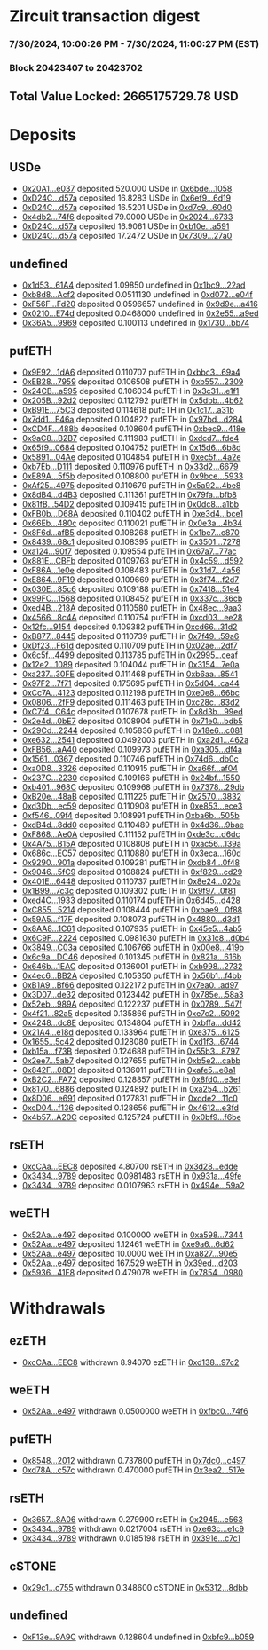 # Zircuit transaction digest
### 7/30/2024, 10:00:26 PM - 7/30/2024, 11:00:27 PM (EST)
### Block 20423407 to 20423702

## Total Value Locked: 2665175729.78 USD

# Deposits
## USDe
- [0x20A1...e037](https://etherscan.io/address/0x20A1E9b0F535dDBfe442d415119Bdb3D58DAe037) deposited 520.000 USDe in [0x6bde...1058](https://etherscan.io/tx/0x20A1E9b0F535dDBfe442d415119Bdb3D58DAe037)
- [0xD24C...d57a](https://etherscan.io/address/0xD24Cfe2d0fa81369ca6291c28ac5426e16B6d57a) deposited 16.8283 USDe in [0x6ef9...6d19](https://etherscan.io/tx/0xD24Cfe2d0fa81369ca6291c28ac5426e16B6d57a)
- [0xD24C...d57a](https://etherscan.io/address/0xD24Cfe2d0fa81369ca6291c28ac5426e16B6d57a) deposited 16.5201 USDe in [0xd7c9...60d0](https://etherscan.io/tx/0xD24Cfe2d0fa81369ca6291c28ac5426e16B6d57a)
- [0x4db2...74f6](https://etherscan.io/address/0x4db2e15c88Bd021E77D4151F5cf67184f0d274f6) deposited 79.0000 USDe in [0x2024...6733](https://etherscan.io/tx/0x4db2e15c88Bd021E77D4151F5cf67184f0d274f6)
- [0xD24C...d57a](https://etherscan.io/address/0xD24Cfe2d0fa81369ca6291c28ac5426e16B6d57a) deposited 16.9061 USDe in [0xb10e...a591](https://etherscan.io/tx/0xD24Cfe2d0fa81369ca6291c28ac5426e16B6d57a)
- [0xD24C...d57a](https://etherscan.io/address/0xD24Cfe2d0fa81369ca6291c28ac5426e16B6d57a) deposited 17.2472 USDe in [0x7309...27a0](https://etherscan.io/tx/0xD24Cfe2d0fa81369ca6291c28ac5426e16B6d57a)
## undefined
- [0x1d53...61A4](https://etherscan.io/address/0x1d53f9b02C488c3B3ba4A347CA8cBA793D9161A4) deposited 1.09850 undefined in [0x1bc9...22ad](https://etherscan.io/tx/0x1d53f9b02C488c3B3ba4A347CA8cBA793D9161A4)
- [0xb8d8...Acf2](https://etherscan.io/address/0xb8d889b864063aAbB584784788628B60094eAcf2) deposited 0.0511130 undefined in [0xd072...e04f](https://etherscan.io/tx/0xb8d889b864063aAbB584784788628B60094eAcf2)
- [0xF56F...Fd20](https://etherscan.io/address/0xF56F9Fb62A78eB9ce7406a349422E475cF65Fd20) deposited 0.0596657 undefined in [0x9d9e...a416](https://etherscan.io/tx/0xF56F9Fb62A78eB9ce7406a349422E475cF65Fd20)
- [0x0210...E74d](https://etherscan.io/address/0x02104e847127F732Faf9B4790B92356A3247E74d) deposited 0.0468000 undefined in [0x2e55...a9ed](https://etherscan.io/tx/0x02104e847127F732Faf9B4790B92356A3247E74d)
- [0x36A5...9969](https://etherscan.io/address/0x36A5b18638df86ac20949f236Ffc9F76Ea839969) deposited 0.100113 undefined in [0x1730...bb74](https://etherscan.io/tx/0x36A5b18638df86ac20949f236Ffc9F76Ea839969)
## pufETH
- [0x9E92...1dA6](https://etherscan.io/address/0x9E92CCDBdcd9dA9fa29Fc7202d74B76071B01dA6) deposited 0.110707 pufETH in [0xbbc3...69a4](https://etherscan.io/tx/0x9E92CCDBdcd9dA9fa29Fc7202d74B76071B01dA6)
- [0xEB28...7959](https://etherscan.io/address/0xEB2874fAF9333484b6Ceda49B96cF025C7217959) deposited 0.106508 pufETH in [0xb557...2309](https://etherscan.io/tx/0xEB2874fAF9333484b6Ceda49B96cF025C7217959)
- [0x24CB...a595](https://etherscan.io/address/0x24CB2A9A0F338f33C2224c4aE2d204f96C97a595) deposited 0.106034 pufETH in [0x3c31...e1f1](https://etherscan.io/tx/0x24CB2A9A0F338f33C2224c4aE2d204f96C97a595)
- [0x205B...92d2](https://etherscan.io/address/0x205B01bc669D0b1D6350b89083EB459bfF9692d2) deposited 0.112792 pufETH in [0x5dbb...4b62](https://etherscan.io/tx/0x205B01bc669D0b1D6350b89083EB459bfF9692d2)
- [0xB91E...75C3](https://etherscan.io/address/0xB91E624aD97DD3805aBa4AE88555ed09A3B575C3) deposited 0.114618 pufETH in [0x1c17...a31b](https://etherscan.io/tx/0xB91E624aD97DD3805aBa4AE88555ed09A3B575C3)
- [0x7dd1...E46a](https://etherscan.io/address/0x7dd1deD386dBCbC6a7437190F19A855B3436E46a) deposited 0.104822 pufETH in [0x97bd...d284](https://etherscan.io/tx/0x7dd1deD386dBCbC6a7437190F19A855B3436E46a)
- [0xCD4F...488b](https://etherscan.io/address/0xCD4F5bAba4e365b056EF21808bd240C35294488b) deposited 0.108604 pufETH in [0xbec9...418e](https://etherscan.io/tx/0xCD4F5bAba4e365b056EF21808bd240C35294488b)
- [0x9aC8...B2B7](https://etherscan.io/address/0x9aC8FCea9afeB82d94DD00aF44BEB6C4F989B2B7) deposited 0.111983 pufETH in [0xdcd7...fde4](https://etherscan.io/tx/0x9aC8FCea9afeB82d94DD00aF44BEB6C4F989B2B7)
- [0x65f9...0684](https://etherscan.io/address/0x65f931a9ddeC43d27d813EA94712F15f45fd0684) deposited 0.104752 pufETH in [0x15d6...6b8d](https://etherscan.io/tx/0x65f931a9ddeC43d27d813EA94712F15f45fd0684)
- [0x5891...04Ae](https://etherscan.io/address/0x58916B407bfC798AeeEFFCd5A3D80eBa232204Ae) deposited 0.104854 pufETH in [0xec5f...4a2e](https://etherscan.io/tx/0x58916B407bfC798AeeEFFCd5A3D80eBa232204Ae)
- [0xb7Eb...D111](https://etherscan.io/address/0xb7Ebd9E618c4D36018b2535C2a076C343d70D111) deposited 0.110976 pufETH in [0x33d2...6679](https://etherscan.io/tx/0xb7Ebd9E618c4D36018b2535C2a076C343d70D111)
- [0xE89A...5f5b](https://etherscan.io/address/0xE89ADF8030c50a508A3Bd24F0649D8Dd46685f5b) deposited 0.108800 pufETH in [0x9bce...5933](https://etherscan.io/tx/0xE89ADF8030c50a508A3Bd24F0649D8Dd46685f5b)
- [0xAf25...4975](https://etherscan.io/address/0xAf25b7687B702e77Aa0aC57eC38e84C7F16A4975) deposited 0.110679 pufETH in [0x5a92...4be8](https://etherscan.io/tx/0xAf25b7687B702e77Aa0aC57eC38e84C7F16A4975)
- [0x8dB4...d4B3](https://etherscan.io/address/0x8dB4D29Edf769d9DF00f3C0a2DF8b583a35Fd4B3) deposited 0.111361 pufETH in [0x79fa...bfb8](https://etherscan.io/tx/0x8dB4D29Edf769d9DF00f3C0a2DF8b583a35Fd4B3)
- [0x81fB...54D2](https://etherscan.io/address/0x81fB025FEF4BB9DE1398cABd31d34F066c7454D2) deposited 0.109415 pufETH in [0x0dc8...a1bb](https://etherscan.io/tx/0x81fB025FEF4BB9DE1398cABd31d34F066c7454D2)
- [0xFB0b...D68A](https://etherscan.io/address/0xFB0b05839E04AF0e2cb34a84B34669A193c0D68A) deposited 0.110402 pufETH in [0xe3d4...bce1](https://etherscan.io/tx/0xFB0b05839E04AF0e2cb34a84B34669A193c0D68A)
- [0x66Eb...480c](https://etherscan.io/address/0x66Eb94dE7De99860C5a6aD37aa0BA3fD71af480c) deposited 0.110021 pufETH in [0x0e3a...4b34](https://etherscan.io/tx/0x66Eb94dE7De99860C5a6aD37aa0BA3fD71af480c)
- [0x8F6d...afB5](https://etherscan.io/address/0x8F6dE1Ef5DF745e62dC453dB72d98B0a69e7afB5) deposited 0.108268 pufETH in [0x1be7...c870](https://etherscan.io/tx/0x8F6dE1Ef5DF745e62dC453dB72d98B0a69e7afB5)
- [0x8439...68c1](https://etherscan.io/address/0x8439fCF98edA38FD3Ec59e28BBA57233700d68c1) deposited 0.108395 pufETH in [0x3501...7278](https://etherscan.io/tx/0x8439fCF98edA38FD3Ec59e28BBA57233700d68c1)
- [0xa124...90f7](https://etherscan.io/address/0xa1249CF5483d50113988861225fa71C0201890f7) deposited 0.109554 pufETH in [0x67a7...77ac](https://etherscan.io/tx/0xa1249CF5483d50113988861225fa71C0201890f7)
- [0x881E...CBFb](https://etherscan.io/address/0x881E13161b9Ff9BFc9c1302b8F09A01eB5f2CBFb) deposited 0.109763 pufETH in [0x4c59...d592](https://etherscan.io/tx/0x881E13161b9Ff9BFc9c1302b8F09A01eB5f2CBFb)
- [0xF86A...1e0e](https://etherscan.io/address/0xF86A24eEbB9b90d626D789943D6863bF34061e0e) deposited 0.108483 pufETH in [0x31d7...4a56](https://etherscan.io/tx/0xF86A24eEbB9b90d626D789943D6863bF34061e0e)
- [0xE864...9F19](https://etherscan.io/address/0xE864C7e99cfa101b3f31413Dd508Dd2Fa7039F19) deposited 0.109669 pufETH in [0x3f74...f2d7](https://etherscan.io/tx/0xE864C7e99cfa101b3f31413Dd508Dd2Fa7039F19)
- [0x030E...85c6](https://etherscan.io/address/0x030E321Fd8B918845000b0767B9A735e2e2285c6) deposited 0.109188 pufETH in [0x7418...51e4](https://etherscan.io/tx/0x030E321Fd8B918845000b0767B9A735e2e2285c6)
- [0x99FC...1568](https://etherscan.io/address/0x99FC4C13998655B7BD59E3f59080C86BF3101568) deposited 0.108452 pufETH in [0x337c...36cb](https://etherscan.io/tx/0x99FC4C13998655B7BD59E3f59080C86BF3101568)
- [0xed4B...218A](https://etherscan.io/address/0xed4B4E599668b0d7fc19a60385B4F62426Fe218A) deposited 0.110580 pufETH in [0x48ec...9aa3](https://etherscan.io/tx/0xed4B4E599668b0d7fc19a60385B4F62426Fe218A)
- [0x4566...8c4A](https://etherscan.io/address/0x4566Ebe4D349048a96aAfA9dD62a0Ac72d948c4A) deposited 0.110754 pufETH in [0xcd03...ee28](https://etherscan.io/tx/0x4566Ebe4D349048a96aAfA9dD62a0Ac72d948c4A)
- [0x12fc...9154](https://etherscan.io/address/0x12fc5bF398Ab6cf96a472652F9956d77D0669154) deposited 0.109382 pufETH in [0xcd66...31d2](https://etherscan.io/tx/0x12fc5bF398Ab6cf96a472652F9956d77D0669154)
- [0xB877...8445](https://etherscan.io/address/0xB877263AC5c0daa5d9868990b19D8a7cf1668445) deposited 0.110739 pufETH in [0x7f49...59a6](https://etherscan.io/tx/0xB877263AC5c0daa5d9868990b19D8a7cf1668445)
- [0xDf23...F61d](https://etherscan.io/address/0xDf23FAa1509432EbE6e587aC15fB0c5A335fF61d) deposited 0.110709 pufETH in [0x02ae...2df7](https://etherscan.io/tx/0xDf23FAa1509432EbE6e587aC15fB0c5A335fF61d)
- [0x6c5f...4499](https://etherscan.io/address/0x6c5fFC56D2ea76e76469C56C25cC4b2776E14499) deposited 0.113785 pufETH in [0x2995...ceaf](https://etherscan.io/tx/0x6c5fFC56D2ea76e76469C56C25cC4b2776E14499)
- [0x12e2...1089](https://etherscan.io/address/0x12e2a3d9665b412476C5Dc13092daF8633c81089) deposited 0.104044 pufETH in [0x3154...7e0a](https://etherscan.io/tx/0x12e2a3d9665b412476C5Dc13092daF8633c81089)
- [0xa237...30FE](https://etherscan.io/address/0xa237812Bf64d84AD2EfbD83c39C31E20A64230FE) deposited 0.111468 pufETH in [0xb6aa...8541](https://etherscan.io/tx/0xa237812Bf64d84AD2EfbD83c39C31E20A64230FE)
- [0x97F2...7f71](https://etherscan.io/address/0x97F2c50e0AF45446eB945237e5C0ac39d37A7f71) deposited 0.175695 pufETH in [0x5d04...ca44](https://etherscan.io/tx/0x97F2c50e0AF45446eB945237e5C0ac39d37A7f71)
- [0xCc7A...4123](https://etherscan.io/address/0xCc7AB4E37A04476441087Ac11470c6DbA18c4123) deposited 0.112198 pufETH in [0xe0e8...66bc](https://etherscan.io/tx/0xCc7AB4E37A04476441087Ac11470c6DbA18c4123)
- [0x0806...2fF9](https://etherscan.io/address/0x0806dA26296A364C5124a868445bc41FDA062fF9) deposited 0.111463 pufETH in [0xc28c...83d2](https://etherscan.io/tx/0x0806dA26296A364C5124a868445bc41FDA062fF9)
- [0xC7f4...C64c](https://etherscan.io/address/0xC7f40b0462a6A28E72E9572eb0f1030ea23BC64c) deposited 0.107678 pufETH in [0x8d3b...99ed](https://etherscan.io/tx/0xC7f40b0462a6A28E72E9572eb0f1030ea23BC64c)
- [0x2e4d...0bE7](https://etherscan.io/address/0x2e4d39159F05dCf4ddB15df625Ba20dc3F460bE7) deposited 0.108904 pufETH in [0x71e0...bdb5](https://etherscan.io/tx/0x2e4d39159F05dCf4ddB15df625Ba20dc3F460bE7)
- [0x29Cd...2244](https://etherscan.io/address/0x29Cd72a87Fd94FABB4843DeD1940B455bE822244) deposited 0.105836 pufETH in [0x18e6...c081](https://etherscan.io/tx/0x29Cd72a87Fd94FABB4843DeD1940B455bE822244)
- [0xe632...2541](https://etherscan.io/address/0xe6324c571cEc8B9c682d0E08D455576714042541) deposited 0.0492003 pufETH in [0xa2d1...462a](https://etherscan.io/tx/0xe6324c571cEc8B9c682d0E08D455576714042541)
- [0xFB56...aA40](https://etherscan.io/address/0xFB566c28e32fa1538A453552c4949393f162aA40) deposited 0.109973 pufETH in [0xa305...df4a](https://etherscan.io/tx/0xFB566c28e32fa1538A453552c4949393f162aA40)
- [0x1561...0367](https://etherscan.io/address/0x1561EC95ABCE4C794Cbd03C9F0B8b21693ff0367) deposited 0.110746 pufETH in [0x74d6...db0c](https://etherscan.io/tx/0x1561EC95ABCE4C794Cbd03C9F0B8b21693ff0367)
- [0xa0D8...3326](https://etherscan.io/address/0xa0D8e958f55468E3822d978cc3D2e8982B323326) deposited 0.110915 pufETH in [0xa66f...af04](https://etherscan.io/tx/0xa0D8e958f55468E3822d978cc3D2e8982B323326)
- [0x237C...2230](https://etherscan.io/address/0x237CD64fAc1737EeFd0fB4c8473ff9e89CD62230) deposited 0.109166 pufETH in [0x24bf...1550](https://etherscan.io/tx/0x237CD64fAc1737EeFd0fB4c8473ff9e89CD62230)
- [0xb401...968C](https://etherscan.io/address/0xb401d07D54489DcC40984A993aB8cE4fD8ae968C) deposited 0.109968 pufETH in [0x7378...29db](https://etherscan.io/tx/0xb401d07D54489DcC40984A993aB8cE4fD8ae968C)
- [0xB20e...48aB](https://etherscan.io/address/0xB20ed9551e0c39E72b7Fe8be4a786008240e48aB) deposited 0.111225 pufETH in [0x2570...3832](https://etherscan.io/tx/0xB20ed9551e0c39E72b7Fe8be4a786008240e48aB)
- [0xd3Db...ec59](https://etherscan.io/address/0xd3Db33dBdEE5674Ea061Ba9BD6DA8D28Dacfec59) deposited 0.110908 pufETH in [0xe853...ece3](https://etherscan.io/tx/0xd3Db33dBdEE5674Ea061Ba9BD6DA8D28Dacfec59)
- [0xf546...09f4](https://etherscan.io/address/0xf54661CDD281002a0BFD1Fb8B695FEb118B409f4) deposited 0.108991 pufETH in [0xba6b...505b](https://etherscan.io/tx/0xf54661CDD281002a0BFD1Fb8B695FEb118B409f4)
- [0xdB4d...8dd0](https://etherscan.io/address/0xdB4d7b6A4fC11c52D8450ecFA3020Afb29848dd0) deposited 0.110489 pufETH in [0x4d36...9bae](https://etherscan.io/tx/0xdB4d7b6A4fC11c52D8450ecFA3020Afb29848dd0)
- [0xF868...Ae0A](https://etherscan.io/address/0xF8685d08C9aa81529881AAD7f2665f1e3530Ae0A) deposited 0.111152 pufETH in [0xde3c...d6dc](https://etherscan.io/tx/0xF8685d08C9aa81529881AAD7f2665f1e3530Ae0A)
- [0x4A75...B15A](https://etherscan.io/address/0x4A7565bbd240c34e79fAC409228c2c9Fdf60B15A) deposited 0.108808 pufETH in [0xac56...139a](https://etherscan.io/tx/0x4A7565bbd240c34e79fAC409228c2c9Fdf60B15A)
- [0x686c...EC57](https://etherscan.io/address/0x686c11B9599919CE573d8239C43e932a43FfEC57) deposited 0.110880 pufETH in [0x3eca...160d](https://etherscan.io/tx/0x686c11B9599919CE573d8239C43e932a43FfEC57)
- [0x9290...901a](https://etherscan.io/address/0x929052FC52081429705bcbfbA5FE8bA87eb5901a) deposited 0.109281 pufETH in [0xdb84...0f48](https://etherscan.io/tx/0x929052FC52081429705bcbfbA5FE8bA87eb5901a)
- [0x9046...5fC9](https://etherscan.io/address/0x9046674C78A0B1244fbF1cA4250c2FdFBD725fC9) deposited 0.108824 pufETH in [0xf829...cd29](https://etherscan.io/tx/0x9046674C78A0B1244fbF1cA4250c2FdFBD725fC9)
- [0x401E...6448](https://etherscan.io/address/0x401E4aa1618FC407D3e6FA7477B18143f1746448) deposited 0.110737 pufETH in [0x8e24...020a](https://etherscan.io/tx/0x401E4aa1618FC407D3e6FA7477B18143f1746448)
- [0x1B99...7c3c](https://etherscan.io/address/0x1B9975b711Ea7e2CD5Cf2dfeE9e2A00428417c3c) deposited 0.109302 pufETH in [0x9f97...0f81](https://etherscan.io/tx/0x1B9975b711Ea7e2CD5Cf2dfeE9e2A00428417c3c)
- [0xed4C...1933](https://etherscan.io/address/0xed4C55f354b86F4858D27C5D045C395006651933) deposited 0.110174 pufETH in [0x6d45...d428](https://etherscan.io/tx/0xed4C55f354b86F4858D27C5D045C395006651933)
- [0xC855...5214](https://etherscan.io/address/0xC8557442CAdB3c32d33E02E9bEB82c24865D5214) deposited 0.108444 pufETH in [0xbae9...0f88](https://etherscan.io/tx/0xC8557442CAdB3c32d33E02E9bEB82c24865D5214)
- [0x59A5...f17F](https://etherscan.io/address/0x59A5EA2a377Abd8C1913cDf52f795a61b8e0f17F) deposited 0.108073 pufETH in [0x4880...d3d1](https://etherscan.io/tx/0x59A5EA2a377Abd8C1913cDf52f795a61b8e0f17F)
- [0x8AA8...1C61](https://etherscan.io/address/0x8AA82b4562738Fb0fD5b9d7E31B6B8f87f961C61) deposited 0.107935 pufETH in [0x45e5...4ab5](https://etherscan.io/tx/0x8AA82b4562738Fb0fD5b9d7E31B6B8f87f961C61)
- [0x6C9F...2224](https://etherscan.io/address/0x6C9F23aF7EF0fA0a014780d0593e6248Ed0d2224) deposited 0.0981630 pufETH in [0x31c8...d0b4](https://etherscan.io/tx/0x6C9F23aF7EF0fA0a014780d0593e6248Ed0d2224)
- [0x3849...C03a](https://etherscan.io/address/0x38490a99fd1251242642dfAfEa876278Fcf4C03a) deposited 0.106766 pufETH in [0x00e8...419b](https://etherscan.io/tx/0x38490a99fd1251242642dfAfEa876278Fcf4C03a)
- [0x6c9a...DC46](https://etherscan.io/address/0x6c9a1936e264CBa64D65c2012a9A3be12cAADC46) deposited 0.101345 pufETH in [0x821a...616b](https://etherscan.io/tx/0x6c9a1936e264CBa64D65c2012a9A3be12cAADC46)
- [0x646b...1EAC](https://etherscan.io/address/0x646b3dC64999c37ADA78e1FD198fa4306f391EAC) deposited 0.136001 pufETH in [0xb998...2732](https://etherscan.io/tx/0x646b3dC64999c37ADA78e1FD198fa4306f391EAC)
- [0x4ec6...BB2A](https://etherscan.io/address/0x4ec628ebb2358104421cDD5190DD0B06994ABB2A) deposited 0.105350 pufETH in [0x56b1...f4bb](https://etherscan.io/tx/0x4ec628ebb2358104421cDD5190DD0B06994ABB2A)
- [0xB1A9...Bf66](https://etherscan.io/address/0xB1A98061cc86CB9485110B192acbdC8168A2Bf66) deposited 0.122172 pufETH in [0x7ea0...ad97](https://etherscan.io/tx/0xB1A98061cc86CB9485110B192acbdC8168A2Bf66)
- [0x3D07...de32](https://etherscan.io/address/0x3D07F7F56EeceE7362b25FaDC312D0Dbfb63de32) deposited 0.123442 pufETH in [0x785e...58a3](https://etherscan.io/tx/0x3D07F7F56EeceE7362b25FaDC312D0Dbfb63de32)
- [0x52eb...989A](https://etherscan.io/address/0x52ebd76885E52B09a09220c55Bfd0450c07B989A) deposited 0.122237 pufETH in [0x0789...547f](https://etherscan.io/tx/0x52ebd76885E52B09a09220c55Bfd0450c07B989A)
- [0x4f21...82a5](https://etherscan.io/address/0x4f2194c6eaBCd38E344d5b87905b463c9A8482a5) deposited 0.135866 pufETH in [0xe7c2...5092](https://etherscan.io/tx/0x4f2194c6eaBCd38E344d5b87905b463c9A8482a5)
- [0x4248...dc8E](https://etherscan.io/address/0x42483E31b5f369ac5b069fEbCdb371F4E93Adc8E) deposited 0.134804 pufETH in [0xbffa...dd42](https://etherscan.io/tx/0x42483E31b5f369ac5b069fEbCdb371F4E93Adc8E)
- [0x21A4...e18d](https://etherscan.io/address/0x21A4f554917caEFAdFDFf4d84601E5a13683e18d) deposited 0.133964 pufETH in [0xe375...6125](https://etherscan.io/tx/0x21A4f554917caEFAdFDFf4d84601E5a13683e18d)
- [0x1655...5c42](https://etherscan.io/address/0x1655A456f727671114F35F96A76981e782C55c42) deposited 0.128080 pufETH in [0xd1f3...6744](https://etherscan.io/tx/0x1655A456f727671114F35F96A76981e782C55c42)
- [0xb15a...f73B](https://etherscan.io/address/0xb15a74EF1d68075760655fCF5E586712c0bcf73B) deposited 0.124688 pufETH in [0x55b3...8797](https://etherscan.io/tx/0xb15a74EF1d68075760655fCF5E586712c0bcf73B)
- [0x2ee7...5ab7](https://etherscan.io/address/0x2ee7a266f0F281bd01701028e6C0E890686d5ab7) deposited 0.127655 pufETH in [0xb5e2...cabb](https://etherscan.io/tx/0x2ee7a266f0F281bd01701028e6C0E890686d5ab7)
- [0x842F...08D1](https://etherscan.io/address/0x842F6253D81b4dCF4d0fa21A7f92f1FD02F508D1) deposited 0.136011 pufETH in [0xafe5...e8a1](https://etherscan.io/tx/0x842F6253D81b4dCF4d0fa21A7f92f1FD02F508D1)
- [0xB2C2...FA72](https://etherscan.io/address/0xB2C22158888F0238968c4D3760c71c8B278fFA72) deposited 0.128857 pufETH in [0x8fd0...e3ef](https://etherscan.io/tx/0xB2C22158888F0238968c4D3760c71c8B278fFA72)
- [0x8170...6886](https://etherscan.io/address/0x8170d3482d2D2BdB58BE1E3B9b598A698B826886) deposited 0.124892 pufETH in [0xa254...b261](https://etherscan.io/tx/0x8170d3482d2D2BdB58BE1E3B9b598A698B826886)
- [0x8D06...e691](https://etherscan.io/address/0x8D06957E115A44Ea914905F606B80E56eEeCe691) deposited 0.127831 pufETH in [0xdde2...11c0](https://etherscan.io/tx/0x8D06957E115A44Ea914905F606B80E56eEeCe691)
- [0xcD04...f136](https://etherscan.io/address/0xcD04e4f48665BC2a359327ACD3Ac8Ad423Fcf136) deposited 0.128656 pufETH in [0x4612...e3fd](https://etherscan.io/tx/0xcD04e4f48665BC2a359327ACD3Ac8Ad423Fcf136)
- [0x4b57...A20C](https://etherscan.io/address/0x4b57D90b528D3753D0d6E24Dd042114CD68bA20C) deposited 0.125724 pufETH in [0x0bf9...f6be](https://etherscan.io/tx/0x4b57D90b528D3753D0d6E24Dd042114CD68bA20C)
## rsETH
- [0xcCAa...EEC8](https://etherscan.io/address/0xcCAa1aCe782a23540942bE65Da3f910da4dbEEC8) deposited 4.80700 rsETH in [0x3d28...edde](https://etherscan.io/tx/0xcCAa1aCe782a23540942bE65Da3f910da4dbEEC8)
- [0x3434...9789](https://etherscan.io/address/0x34349c5569e7B846c3558961552D2202760A9789) deposited 0.0981483 rsETH in [0x931a...49fe](https://etherscan.io/tx/0x34349c5569e7B846c3558961552D2202760A9789)
- [0x3434...9789](https://etherscan.io/address/0x34349c5569e7B846c3558961552D2202760A9789) deposited 0.0107963 rsETH in [0x494e...59a2](https://etherscan.io/tx/0x34349c5569e7B846c3558961552D2202760A9789)
## weETH
- [0x52Aa...e497](https://etherscan.io/address/0x52Aa899454998Be5b000Ad077a46Bbe360F4e497) deposited 0.100000 weETH in [0xa598...7344](https://etherscan.io/tx/0x52Aa899454998Be5b000Ad077a46Bbe360F4e497)
- [0x52Aa...e497](https://etherscan.io/address/0x52Aa899454998Be5b000Ad077a46Bbe360F4e497) deposited 1.12461 weETH in [0xe9a6...6d62](https://etherscan.io/tx/0x52Aa899454998Be5b000Ad077a46Bbe360F4e497)
- [0x52Aa...e497](https://etherscan.io/address/0x52Aa899454998Be5b000Ad077a46Bbe360F4e497) deposited 10.0000 weETH in [0xa827...90e5](https://etherscan.io/tx/0x52Aa899454998Be5b000Ad077a46Bbe360F4e497)
- [0x52Aa...e497](https://etherscan.io/address/0x52Aa899454998Be5b000Ad077a46Bbe360F4e497) deposited 167.529 weETH in [0x39ed...d203](https://etherscan.io/tx/0x52Aa899454998Be5b000Ad077a46Bbe360F4e497)
- [0x5936...41F8](https://etherscan.io/address/0x5936Efb338cEDA7b7E22fd0eC0C643167db541F8) deposited 0.479078 weETH in [0x7854...0980](https://etherscan.io/tx/0x5936Efb338cEDA7b7E22fd0eC0C643167db541F8)
# Withdrawals
## ezETH
- [0xcCAa...EEC8](https://etherscan.io/address/0xcCAa1aCe782a23540942bE65Da3f910da4dbEEC8) withdrawn 8.94070 ezETH in [0xd138...97c2](https://etherscan.io/tx/0xcCAa1aCe782a23540942bE65Da3f910da4dbEEC8)
## weETH
- [0x52Aa...e497](https://etherscan.io/address/0x52Aa899454998Be5b000Ad077a46Bbe360F4e497) withdrawn 0.0500000 weETH in [0xfbc0...74f6](https://etherscan.io/tx/0x52Aa899454998Be5b000Ad077a46Bbe360F4e497)
## pufETH
- [0x8548...2012](https://etherscan.io/address/0x8548fE1B10C95109cd7fa693005E87e7fBcD2012) withdrawn 0.737800 pufETH in [0x7dc0...c497](https://etherscan.io/tx/0x8548fE1B10C95109cd7fa693005E87e7fBcD2012)
- [0xd78A...c57c](https://etherscan.io/address/0xd78A6A1aa35899f1BC28DA2E2a62E0F176DEc57c) withdrawn 0.470000 pufETH in [0x3ea2...517e](https://etherscan.io/tx/0xd78A6A1aa35899f1BC28DA2E2a62E0F176DEc57c)
## rsETH
- [0x3657...8A06](https://etherscan.io/address/0x3657d9aAA6C3334Ce926e8e05b70ad7eD6328A06) withdrawn 0.279900 rsETH in [0x2945...e563](https://etherscan.io/tx/0x3657d9aAA6C3334Ce926e8e05b70ad7eD6328A06)
- [0x3434...9789](https://etherscan.io/address/0x34349c5569e7B846c3558961552D2202760A9789) withdrawn 0.0217004 rsETH in [0xe63c...e1c9](https://etherscan.io/tx/0x34349c5569e7B846c3558961552D2202760A9789)
- [0x3434...9789](https://etherscan.io/address/0x34349c5569e7B846c3558961552D2202760A9789) withdrawn 0.0185198 rsETH in [0x391e...c7c1](https://etherscan.io/tx/0x34349c5569e7B846c3558961552D2202760A9789)
## cSTONE
- [0x29c1...c755](https://etherscan.io/address/0x29c1C5fd4fef093180e410261774716Cd007c755) withdrawn 0.348600 cSTONE in [0x5312...8dbb](https://etherscan.io/tx/0x29c1C5fd4fef093180e410261774716Cd007c755)
## undefined
- [0xF13e...9A9C](https://etherscan.io/address/0xF13e55Cd0C423EA7E736545af8F92333ea039A9C) withdrawn 0.128604 undefined in [0xbfc9...b059](https://etherscan.io/tx/0xF13e55Cd0C423EA7E736545af8F92333ea039A9C)
